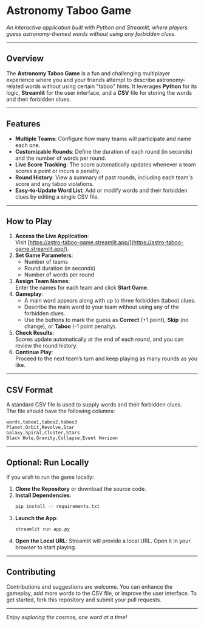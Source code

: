
# Astronomy Taboo Game

*An interactive application built with Python and Streamlit, where players guess astronomy-themed words without using any forbidden clues.*

---

## Overview

The **Astronomy Taboo Game** is a fun and challenging multiplayer experience where you and your friends attempt to describe astronomy-related words without using certain "taboo" hints. It leverages **Python** for its logic, **Streamlit** for the user interface, and a **CSV** file for storing the words and their forbidden clues.

---

## Features

- **Multiple Teams**: Configure how many teams will participate and name each one.
- **Customizable Rounds**: Define the duration of each round (in seconds) and the number of words per round.
- **Live Score Tracking**: The score automatically updates whenever a team scores a point or incurs a penalty.
- **Round History**: View a summary of past rounds, including each team's score and any taboo violations.
- **Easy-to-Update Word List**: Add or modify words and their forbidden clues by editing a single CSV file.

---

## How to Play

1. **Access the Live Application**:  
   Visit [https://astro-taboo-game.streamlit.app/](https://astro-taboo-game.streamlit.app/).
2. **Set Game Parameters**:
   - Number of teams
   - Round duration (in seconds)
   - Number of words per round
3. **Assign Team Names**:  
   Enter the names for each team and click **Start Game**.
4. **Gameplay**:
   - A main word appears along with up to three forbidden (taboo) clues.
   - Describe the main word to your team without using any of the forbidden clues.
   - Use the buttons to mark the guess as **Correct** (+1 point), **Skip** (no change), or **Taboo** (-1 point penalty).
5. **Check Results**:  
   Scores update automatically at the end of each round, and you can review the round history.
6. **Continue Play**:  
   Proceed to the next team’s turn and keep playing as many rounds as you like.

---

## CSV Format

A standard CSV file is used to supply words and their forbidden clues.  
The file should have the following columns:

```csv
words,taboo1,taboo2,taboo3
Planet,Orbit,Revolve,Star
Galaxy,Spiral,Cluster,Stars
Black Hole,Gravity,Collapse,Event Horizon
```

---

## Optional: Run Locally

If you wish to run the game locally:

1. **Clone the Repository** or download the source code.
2. **Install Dependencies**:
    ```bash
    pip install -r requirements.txt
    ```
3. **Launch the App**:
    ```bash
    streamlit run app.py
    ```
4. **Open the Local URL**: 
   Streamlit will provide a local URL. Open it in your browser to start playing.

---

## Contributing

Contributions and suggestions are welcome. You can enhance the gameplay, add more words to the CSV file, or improve the user interface. To get started, fork this repository and submit your pull requests.

---

*Enjoy exploring the cosmos, one word at a time!*
